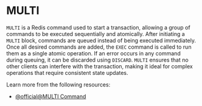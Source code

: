 # MULTI

`MULTI` is a Redis command used to start a transaction, allowing a group of commands to be executed sequentially and atomically. After initiating a `MULTI` block, commands are queued instead of being executed immediately. Once all desired commands are added, the `EXEC` command is called to run them as a single atomic operation. If an error occurs in any command during queuing, it can be discarded using `DISCARD`. `MULTI` ensures that no other clients can interfere with the transaction, making it ideal for complex operations that require consistent state updates.

Learn more from the following resources:

- [@official@MULTI Command](https://redis.io/docs/latest/commands/multi/)